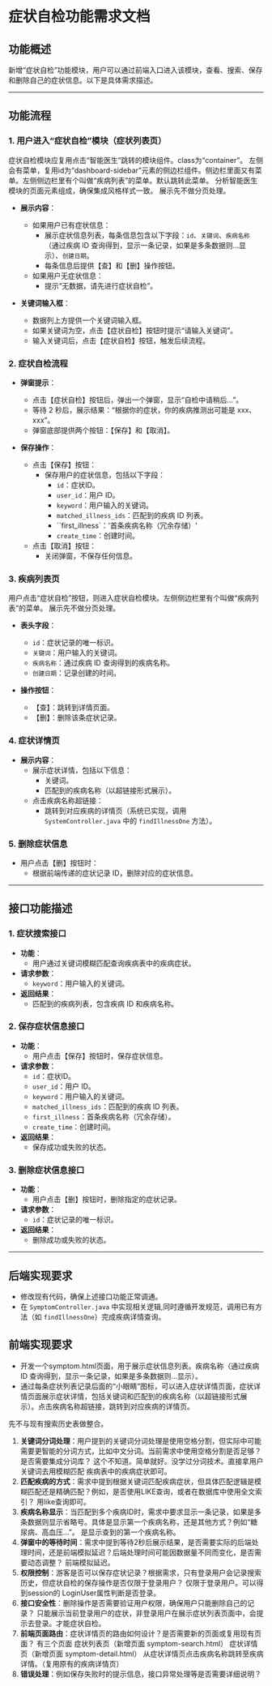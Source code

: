 # 症状自检功能需求文档

## 功能概述
新增“症状自检”功能模块，用户可以通过前端入口进入该模块，查看、搜索、保存和删除自己的症状信息。以下是具体需求描述。

---

## 功能流程

### 1. 用户进入“症状自检”模块（症状列表页）
症状自检模块应复用点击“智能医生”跳转的模块组件。class为“container”。
左侧会有菜单，复用id为“dashboard-sidebar”元素的侧边栏组件。侧边栏里面又有菜单。左侧侧边栏里有个叫做“疾病列表”的菜单。默认跳转此菜单。
分析智能医生模块的页面元素组成，确保集成风格样式一致。
展示先不做分页处理。
- **展示内容**：
   - 如果用户已有症状信息：
      - 展示症状信息列表，每条信息包含以下字段：`id`、`关键词`、`疾病名称`（通过疾病 ID 查询得到，显示一条记录，如果是多条数据则...显示）、`创建日期`。
      - 每条信息后提供【查】和【删】操作按钮。
   - 如果用户无症状信息：
      - 提示“无数据，请先进行症状自检”。
      

- **关键词输入框**：
   - 数据列上方提供一个关键词输入框。
   - 如果关键词为空，点击【症状自检】按钮时提示“请输入关键词”。
   - 输入关键词后，点击【症状自检】按钮，触发后续流程。

### 2. 症状自检流程
- **弹窗提示**：
   - 点击【症状自检】按钮后，弹出一个弹窗，显示“自检中请稍后...”。
   - 等待 2 秒后，展示结果：“根据你的症状，你的疾病推测出可能是 xxx、xxx”。
   - 弹窗底部提供两个按钮：【保存】和【取消】。

- **保存操作**：
   - 点击【保存】按钮：
      - 保存用户的症状信息，包括以下字段：
         - `id`：症状ID。
         - `user_id`：用户 ID。
         - `keyword`：用户输入的关键词。
         - `matched_illness_ids`：匹配到的疾病 ID 列表。
         - ``first_illness`：'首条疾病名称（冗余存储）'
         - `create_time`：创建时间。
   - 点击【取消】按钮：
      - 关闭弹窗，不保存任何信息。

### 3. 疾病列表页
用户点击“症状自检”按钮，则进入症状自检模块。左侧侧边栏里有个叫做“疾病列表”的菜单。
展示先不做分页处理。
- **表头字段**：
   - `id`：症状记录的唯一标识。
   - `关键词`：用户输入的关键词。
   - `疾病名称`：通过疾病 ID 查询得到的疾病名称。
   - `创建日期`：记录创建的时间。

- **操作按钮**：
   - 【查】：跳转到详情页面。
   - 【删】：删除该条症状记录。

### 4. 症状详情页
- **展示内容**：
   - 展示症状详情，包括以下信息：
      - 关键词。
      - 匹配到的疾病名称（以超链接形式展示）。
   - 点击疾病名称超链接：
      - 跳转到对应疾病的详情页（系统已实现，调用 `SystemController.java` 中的 `findIllnessOne` 方法）。

### 5. 删除症状信息
- 用户点击【删】按钮时：
   - 根据前端传递的症状记录 ID，删除对应的症状信息。

---

## 接口功能描述

### 1. 症状搜索接口
- **功能**：
   - 用户通过关键词模糊匹配查询疾病表中的疾病症状。
- **请求参数**：
   - `keyword`：用户输入的关键词。
- **返回结果**：
   - 匹配到的疾病列表，包含疾病 ID 和疾病名称。

### 2. 保存症状信息接口
- **功能**：
   - 用户点击【保存】按钮时，保存症状信息。
- **请求参数**：
   - `id`：症状ID。
   - `user_id`：用户 ID。
   - `keyword`：用户输入的关键词。
   - `matched_illness_ids`：匹配到的疾病 ID 列表。
   - `first_illness`：首条疾病名称（冗余存储）。
   - `create_time`：创建时间。
- **返回结果**：
   - 保存成功或失败的状态。

### 3. 删除症状信息接口
- **功能**：
   - 用户点击【删】按钮时，删除指定的症状记录。
- **请求参数**：
   - `id`：症状记录的唯一标识。
- **返回结果**：
   - 删除成功或失败的状态。

---

## 后端实现要求
- 修改现有代码，确保上述接口功能正常调通。
- 在 `SymptomController.java` 中实现相关逻辑,同时遵循开发规范，调用已有方法（如 `findIllnessOne`）完成疾病详情查询。

## 前端实现要求
- 开发一个symptom.html页面，用于展示症状信息列表。疾病名称（通过疾病 ID 查询得到，显示一条记录，如果是多条数据则...显示）。
- 通过每条症状列表记录后面的“小眼睛”图标，可以进入症状详情页面，症状详情页面展示症状详情，包括关键词和匹配到的疾病名称（以超链接形式展示）。点击疾病名称超链接，跳转到对应疾病的详情页。

先不与现有搜索历史表做整合。
1. **关键词分词处理**：用户提到的关键词分词处理是使用空格分割，但实际中可能需要更智能的分词方式，比如中文分词。当前需求中使用空格分割是否足够？是否需要集成分词库？
   这个不知道。简单就好。没学过分词技术。直接拿用户关键词去用模糊匹配 疾病表中的疾病症状即可。
2. **匹配疾病的方式**：需求中提到根据关键词匹配疾病症状，但具体匹配逻辑是模糊匹配还是精确匹配？例如，是否使用LIKE查询，或者在数据库中使用全文索引？
   用like查询即可。
3. **疾病名称显示**：当匹配到多个疾病ID时，需求中要求显示一条记录，如果是多条数据则显示省略号。具体是显示第一个疾病名称，还是其他方式？例如“糖尿病、高血压...”。
   是显示查到的第一个疾病名称。
4. **弹窗中的等待时间**：需求中提到等待2秒后展示结果，是否需要实际的后端处理时间，还是前端模拟延迟？后端处理时间可能因数据量不同而变化，是否需要动态调整？
   前端模拟延迟。
5. **权限控制**：游客是否可以保存症状记录？根据需求，只有登录用户会记录搜索历史，但症状自检的保存操作是否仅限于登录用户？
   仅限于登录用户。可以得到session的 LoginUser属性判断是否登录。
6. **接口安全性**：删除操作是否需要验证用户权限，确保用户只能删除自己的记录？
   只能展示当前登录用户的症状，非登录用户在展示症状列表页面中，会提示去登录。才能症状自检。
7. **前端页面路由**：症状详情页的路由如何设计？是否需要新的页面或复用现有页面？
   有三个页面
   症状列表页（新增页面 symptom-search.html）
   症状详情页（新增页面 symptom-detail.html）
   从症状详情页点击疾病名称跳转至疾病详情。（复用原有的疾病详情页）
8. **错误处理**：例如保存失败时的提示信息，接口异常处理等是否需要详细说明？
